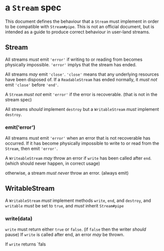 # a `Stream` spec

This document defines the behaviour that a `Stream` must implement in order to be compatible with `Stream#pipe`. This is not an official document, but is intended as a guide to produce correct behaviour in user-land streams.

## Stream

All streams *must* emit `'error'` if writing to or reading from becomes physically impossible. `'error'` implys that the stream has ended.

All streams *may* emit `'close'`. `'close'` means that any underlying resources have been disposed of. If a `ReadableStream` has ended normally, it *must not* emit `'close'` before `'end'`.

A `Stream` *must not* emit `'error'` if the error is recoverable. 
(that is not in the stream spec)

All streams *should* implement `destroy` but a `WritableStream` *must* implement `destroy`.

### emit('error')

All streams *must* emit `'error'` when an error that is not recoverable has occurred. If it has become physically impossible to write to or read from the `Stream`, then emit `'error'`.

A `WriteableStream` *may* throw an error if `write` has been called after `end`.
(which should never happen, in correct usage)

otherwise, a stream *must never* throw an error. (always emit)

## WritableStream

A `WritableStream` *must* implement methods `write`, `end`, and `destroy`, and `writable` *must* be set to `true`, and *must* inherit `Stream#pipe`

### write(data)

`write` must return either `true` or `false`.
(if `false` then the writer *should* pause)
If `write` is called after end, an error *may* be thrown.

If `write` returns `fals